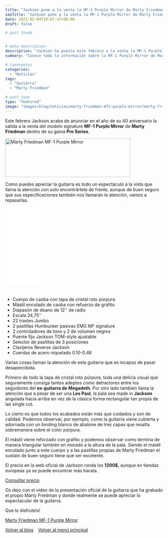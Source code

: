 ```yaml
---
title: "Jackson pone a la venta la MF-1 Purple Mirror de Marty Friedman"
seoTitle: "Jackson pone a la venta la MF-1 Purple Mirror de Marty Friedman"
date: 2021-02-04T10:07:47+06:00
draft: false

# post thumb


# meta description
description: "Jackson ha puesto este febrero a la venta la MF-1 Purple Mirror de Marty Friedman. Te contamos todos los detalles"
summary: "Conoce toda la información sobre la MF-1 Purple Mirror de Marty Friedman que acaba de ponerse a la venta."

# taxonomies
categories:
  - "Noticias"
tags:
  - "Guitarra"
  - "Marty Friedman"

# post type
type: "featured"
image: "images/blog/noticias/marty-friedman-mf1-purple-mirror/marty-friedman-mf1-purple-mirror-section.jpg"
---
```


Este febrero Jackson acaba de anunciar en el año de su 40 aniversario la salida a la venta del modelo signature **MF-1 Purple Mirror**
de **Marty Friedman** dentro de su gama **Pro Series**.

<div>
	<img src="/images/blog/noticias/marty-friedman-mf1-purple-mirror/marty-friedman-mf1-purple-mirror.png" alt="Marty Friedman MF-1 Purple Mirror" width="400" height="123"/>
</div>

Como puedes apreciar la guitarra es todo un espectáculo a la vista que llama la atención con solo encontrártela de frente, aunque de buen seguro que sus especificaciones también nos llamarán la atención, vamos a repasarlas.

<iframe style="width:120px;height:240px;" marginwidth="0" marginheight="0" scrolling="no" frameborder="0" src="//rcm-eu.amazon-adsystem.com/e/cm?lt1=_blank&bc1=000000&IS2=1&bg1=FFFFFF&fc1=000000&lc1=0000FF&t=guitar0de-21&language=es_ES&o=30&p=8&l=as4&m=amazon&f=ifr&ref=as_ss_li_til&asins=1540069176&linkId=3f9b76c055f667335449dabb7edbac61"></iframe>

&nbsp;

* Cuerpo de caoba con tapa de cristal roto púrpura
* Mástil encolado de caoba con refuerzo de grafito
* Diapasón de ébano de 12'' de radio
* Escala 24,75''
* 22 trastes Jumbo
* 2 pastillas Humbucker pasivas EMG MF signature
* 2 controladores de tono y 2 de volumen negros
* Puente fijo Jackson TOM-style ajustable
* Selector de pastillas de 3 posiciones
* Clavijeros Reverse Jackson
* Cuerdas de acero niquelado 0.10-0.46


Varias cosas llaman la atención de esta guitarra que es incapaz de pasar desapercibida.

Primero de todo la tapa de cristal roto púrpura, toda una delicia visual que seguramente consiga tantos adeptos como detractores entre
los seguidores del **ex-guitarra de Megadeth**.
Por otro lado también llama la atención que a pesar de ser una **Les Paul**, la pala sea made in **Jackson** angulada hacia arriba en vez de la
clásica forma rectangular tan propia de las single cut.

Lo cierto es que todos los acabados están más que cuidados y son de calidad. Podemos observar, por ejemplo, como la guitarra viene cubierta y adornada con un binding blanco de abalone de tres capas que resalta sobremanera sobre el color púrpura.

El mástil viene reforzado con grafito y podemos observar como termina de manera triangular también en morado a la altura de la pala. Siendo el mástil encolado junto a este cuerpo y a las pastillas propias de Marty Friedman el sustain de buen seguro tiene que
ser excelente. 

El precio en la web oficial de Jackson ronda los **1200$**, aunque en tiendas europeas ya se puede encontrar más barata.

<div>
	<a href="https://redir.love/thoprod/511883?partner_id=43743" class="btn btn-outline-primary" rel="nofollow noopener noreferrer" target="_blank">Consultar precio</a>	
</div>

Os dejo con el video de la presentación oficial de la guitarra que ha grabado el propio Marty Friedman y donde realmente se puede apreciar
lo espectacular de la guitarra.

Que lo disfrutéis!

<a href="https://youtu.be/mhl7OC1GEy0" class="lazy-youtube-embed">Marty Friedman MF-1 Purple Mirror</a>

<div>
	<a href="/blog" class="btn btn-outline-primary">Volver al blog</a> &nbsp;&nbsp;
	<a href="/" class="btn btn-outline-primary">Volver al menú principal</a>
</div>
